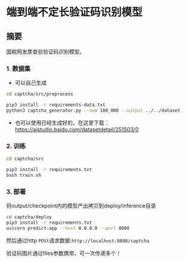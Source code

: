 # 端到端不定长验证码识别模型

## 摘要

国税网发票查验验证码识别模型。

### 1. 数据集

- 可以自己生成

```bash
cd captcha/src/preprocess

pip3 install -r requirements-data.txt
python3 captcha_generator.py --num 100_000 --output ../../dataset
```

- 也可以使用已经生成好的，在这里下载：https://aistudio.baidu.com/datasetdetail/251503/0

### 2. 训练

```bash
cd captcha/src

pip3 install -r requirements.txt
bash train.sh
```

### 3. 部署

将output/checkpoint内的模型产出拷贝到deploy/inference目录

```bash
cd captcha/deploy
pip3 install -r requirements.txt
uvicorn predict:app --host 0.0.0.0 --port 8080
```

然后通过http `POSt`请求数据:`http://localhost:8080/captcha`

验证码图片通过files参数携带，可一次传递多个！
